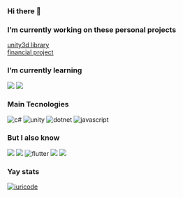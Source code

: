 ### Hi there 👋

### I’m currently working on these personal projects
[unity3d library](https://github.com/Chingling152/the-world)  
[financial project](https://github.com/Chingling152/my-financial-hub)

### I’m currently learning 
![](https://img.shields.io/badge/Angular-DD0031?style=for-the-badge&logo=angular&logoColor=white)
![](https://img.shields.io/badge/TypeScript-007ACC?style=for-the-badge&logo=typescript&logoColor=white)

### Main Tecnologies 
![c#](https://img.shields.io/badge/C%23-239120?style=for-the-badge&logo=c-sharp&logoColor=white)   ![unity](https://img.shields.io/badge/Unity-100000?style=for-the-badge&logo=unity&logoColor=white)    ![dotnet](https://img.shields.io/badge/.NET-5C2D91?style=for-the-badge&logo=.net&logoColor=white)    ![javascript](https://img.shields.io/badge/JavaScript-323330?style=for-the-badge&logo=javascript&logoColor=F7DF1E)

### But I also know 
![](https://img.shields.io/badge/HTML5-E34F26?style=for-the-badge&logo=html5&logoColor=white)  ![](https://img.shields.io/badge/CSS3-1572B6?style=for-the-badge&logo=css3&logoColor=white)  ![flutter](https://img.shields.io/badge/Flutter-02569B?style=for-the-badge&logo=flutter&logoColor=white)     ![](https://img.shields.io/badge/React-20232A?style=for-the-badge&logo=react&logoColor=61DAFB) ![](https://img.shields.io/badge/Docker-2496ED?style=for-the-badge&logo=docker&logoColor=white)

### Yay stats
[![iuricode](https://github-readme-stats.vercel.app/api/top-langs/?username=chingling152&layout=compact&theme=dark)](https://github.com/chingling152/)  
